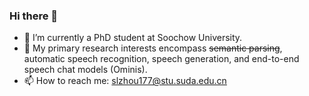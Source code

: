 ### Hi there 👋


- 🔭 I’m currently a PhD student at Soochow University.
- 🌱 My primary research interests encompass ~~semantic parsing~~, automatic speech recognition, speech generation, and end-to-end speech chat models (Ominis).
- 📫 How to reach me: slzhou177@stu.suda.edu.cn
